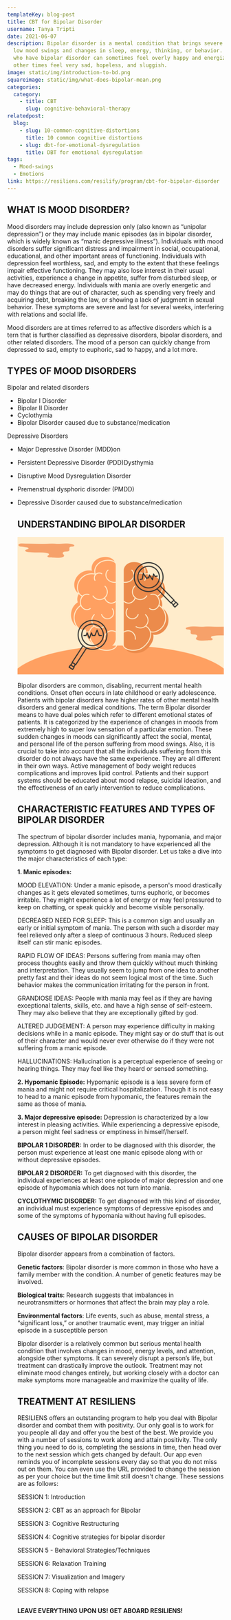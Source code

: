 ```yaml
---
templateKey: blog-post
title: CBT for Bipolar Disorder
username: Tanya Tripti
date: 2021-06-07
description: Bipolar disorder is a mental condition that brings severe high and
  low mood swings and changes in sleep, energy, thinking, or behavior. People
  who have bipolar disorder can sometimes feel overly happy and energized and
  other times feel very sad, hopeless, and sluggish.
image: static/img/introduction-to-bd.png
squareimage: static/img/what-does-bipolar-mean.png
categories:
  category:
    - title: CBT
      slug: cognitive-behavioral-therapy
relatedpost:
  blog:
    - slug: 10-common-cognitive-distortions
      title: 10 common cognitive distortions
    - slug: dbt-for-emotional-dysregulation
      title: DBT for emotional dysregulation
tags:
  - Mood-swings
  - Emotions
link: https://resiliens.com/resilify/program/cbt-for-bipolar-disorder
---
```

<!--StartFragment-->

## **WHAT IS MOOD DISORDER?**

Mood disorders may include depression only (also known as “unipolar depression”) or they may include manic episodes (as in bipolar disorder, which is widely known as “manic depressive illness”). Individuals with mood disorders suffer significant distress and impairment in social, occupational, educational, and other important areas of functioning. Individuals with depression feel worthless, sad, and empty to the extent that these feelings impair effective functioning. They may also lose interest in their usual activities, experience a change in appetite, suffer from disturbed sleep, or have decreased energy. Individuals with mania are overly energetic and may do things that are out of character, such as spending very freely and acquiring debt, breaking the law, or showing a lack of judgment in sexual behavior. These symptoms are severe and last for several weeks, interfering with relations and social life.

Mood disorders are at times referred to as affective disorders which is a tern that is further classified as depressive disorders, bipolar disorders, and other related disorders. The mood of a person can quickly change from depressed to sad, empty to euphoric, sad to happy, and a lot more. 

## **TYPES OF MOOD DISORDERS**

Bipolar and related disorders

* Bipolar I Disorder
* Bipolar II Disorder
* Cyclothymia
* Bipolar Disorder caused due to substance/medication

Depressive Disorders

* Major Depressive Disorder (MDD)on
* Persistent Depressive Disorder (PDD)Dysthymia
* Disruptive Mood Dysregulation Disorder
* Premenstrual dysphoric disorder (PMDD)
* Depressive Disorder caused due to substance/medication

  ## UNDERSTANDING BIPOLAR DISORDER

  ![](static/img/how-bipolar-and-related-diorders-are-diagnosed.png)

  Bipolar disorders are common, disabling, recurrent mental health conditions. Onset often occurs in late childhood or early adolescence. Patients with bipolar disorders have higher rates of other mental health disorders and general medical conditions. The term Bipolar disorder means to have dual poles which refer to different emotional states of patients. It is categorized by the experience of changes in moods from extremely high to super low sensation of a particular emotion. These sudden changes in moods can significantly affect the social, mental, and personal life of the person suffering from mood swings. Also, it is crucial to take into account that all the individuals suffering from this disorder do not always have the same experience. They are all different in their own ways.  Active management of body weight reduces complications and improves lipid control. Patients and their support systems should be educated about mood relapse, suicidal ideation, and the effectiveness of an early intervention to reduce complications.

  ## **CHARACTERISTIC FEATURES AND TYPES OF BIPOLAR DISORDER**

  The spectrum of bipolar disorder includes mania, hypomania, and major depression. Although it is not mandatory to have experienced all the symptoms to get diagnosed with Bipolar disorder. Let us take a dive into the major characteristics of each type:

  **1. Manic episodes:** 

  MOOD ELEVATION: Under a manic episode, a person's mood drastically changes as it gets elevated sometimes, turns euphoric, or becomes irritable. They might experience a lot of energy or may feel pressured to keep on chatting, or speak quickly and become visible personally.

  DECREASED NEED FOR SLEEP: This is a common sign and usually an early or initial symptom of mania. The person with such a disorder may feel relieved only after a sleep of continuous 3 hours. Reduced sleep itself can stir manic episodes.

  RAPID FLOW OF IDEAS: Persons suffering from mania may often process thoughts easily and throw them quickly without much thinking and interpretation. They usually seem to jump from one idea to another pretty fast and their ideas do not seem logical most of the time. Such behavior makes the communication irritating for the person in front.

  GRANDIOSE IDEAS: People with mania may feel as if they are having exceptional talents, skills, etc. and have a high sense of self-esteem. They may also believe that they are exceptionally gifted by god.

  ALTERED JUDGEMENT: A person may experience difficulty in making decisions while in a manic episode. They might say or do stuff that is out of their character and would never ever otherwise do if they were not suffering from a manic episode.

  HALLUCINATIONS: Hallucination is a perceptual experience of seeing or hearing things. They may feel like they heard or sensed something.

  **2. Hypomanic Episode:** Hypomanic episode is a less severe form of mania and might not require critical hospitalization. Though it is not easy to head to a manic episode from hypomanic, the features remain the same as those of mania.

  **3. Major depressive episode:** Depression is characterized by a low interest in pleasing activities. While experiencing a depressive episode, a person might feel sadness or emptiness in himself/herself.

  **BIPOLAR 1 DISORDER:** In order to be diagnosed with this disorder, the person must experience at least one manic episode along with or without depressive episodes. 

  **BIPOLAR 2 DISORDER:** To get diagnosed with this disorder, the individual experiences at least one episode of major depression and one episode of hypomania which does not turn into mania.

  **CYCLOTHYMIC DISORDER:** To get diagnosed with this kind of disorder, an individual must experience symptoms of depressive episodes and some of the symptoms of hypomania without having full episodes.

  ## **CAUSES OF BIPOLAR DISORDER**

  Bipolar disorder appears from a combination of factors.

  **Genetic factors**: Bipolar disorder is more common in those who have a family member with the condition. A number of genetic features may be involved.

  **Biological traits**: Research suggests that imbalances in neurotransmitters or hormones that affect the brain may play a role.

  **Environmental factors**: Life events, such as abuse, mental stress, a “significant loss,” or another traumatic event, may trigger an initial episode in a susceptible person

  Bipolar disorder is a relatively common but serious mental health condition that involves changes in mood, energy levels, and attention, alongside other symptoms. It can severely disrupt a person’s life, but treatment can drastically improve the outlook. Treatment may not eliminate mood changes entirely, but working closely with a doctor can make symptoms more manageable and maximize the quality of life.

  ## **TREATMENT AT RESILIENS**

  RESILIENS offers an outstanding program to help you deal with Bipolar disorder and combat them with positivity. Our only goal is to work for you people all day and offer you the best of the best. We provide you with a number of sessions to work along and attain positivity. The only thing you need to do is, completing the sessions in time, then head over to the next session which gets changed by default. Our app even reminds you of incomplete sessions every day so that you do not miss out on them. You can even use the URL provided to change the session as per your choice but the time limit still doesn't change. These sessions are as follows: 

  SESSION 1: Introduction

  SESSION 2: CBT as an approach for Bipolar

  SESSION 3: Cognitive Restructuring

  SESSION 4: Cognitive strategies for bipolar disorder

  SESSION 5 - Behavioral Strategies/Techniques

  SESSION 6: Relaxation Training

  SESSION 7: Visualization and Imagery

  SESSION 8: Coping with relapse

  \
  **LEAVE EVERYTHING UPON US! GET ABOARD RESILIENS!**